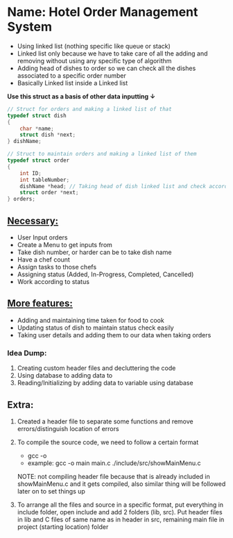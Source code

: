 # Name: Hotel Order Management System
- Using linked list (nothing specific like queue or stack)
- Linked list only because we have to take care of all the adding and removing without using any specific type of algorithm
- Adding head of dishes to order so we can check all the dishes associated to a specific order number
- Basically Linked list inside a Linked list

<b>Use this struct as a basis of other data inputting &darr;</b>
```c
// Struct for orders and making a linked list of that
typedef struct dish
{
    char *name;
    struct dish *next;
} dishName;

// Struct to maintain orders and making a linked list of them
typedef struct order
{
    int ID;
    int tableNumber;
    dishName *head; // Taking head of dish linked list and check accordingly
    struct order *next;
} orders;
```


## <u>Necessary:</u>
- User Input orders
- Create a Menu to get inputs from
- Take dish number, or harder can be to take dish name
- Have a chef count
- Assign tasks to those chefs
- Assigning status (Added, In-Progress, Completed, Cancelled)
- Work according to status

## <u>More features:</u>
- Adding and maintaining time taken for food to cook
- Updating status of dish to maintain status check easily
- Taking user details and adding them to our data when taking orders


### Idea Dump:
1. Creating custom header files and decluttering the code
2. Using database to adding data to
3. Reading/Initializing  by adding data to variable using database


## Extra:
1. Created a header file to separate some functions and remove errors/distinguish location of errors
2. To compile the source code, we need to follow a certain format
    - gcc -o <final file name> <all c source files to compile and attach>
    - example: gcc -o main main.c ./include/src/showMainMenu.c

    NOTE: not compiling header file because that is already included in showMainMenu.c and it gets compiled, also similar thing will be followed later on to set things up

3. To arrange all the files and source in a specific format, put everything in include folder, open include and add 2 folders (lib, src). Put header files in lib and C files of same name as in header in src, remaining main file in project (starting location) folder

